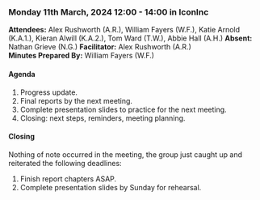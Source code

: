 ### Monday 11th March, 2024 12:00 - 14:00 in IconInc

**Attendees:** Alex Rushworth (A.R.), William Fayers (W.F.), Katie Arnold (K.A.1.), Kieran Alwill (K.A.2.), Tom Ward (T.W.), Abbie Hall (A.H.)
**Absent:** Nathan Grieve (N.G.)
**Facilitator:** Alex Rushworth (A.R.)  
**Minutes Prepared By:** William Fayers (W.F.)

#### Agenda

1. Progress update.
2. Final reports by the next meeting.
3. Complete presentation slides to practice for the next meeting.
4. Closing: next steps, reminders, meeting planning.

#### Closing

Nothing of note occurred in the meeting, the group just caught up and reiterated the following deadlines:

1. Finish report chapters ASAP.
2. Complete presentation slides by Sunday for rehearsal.